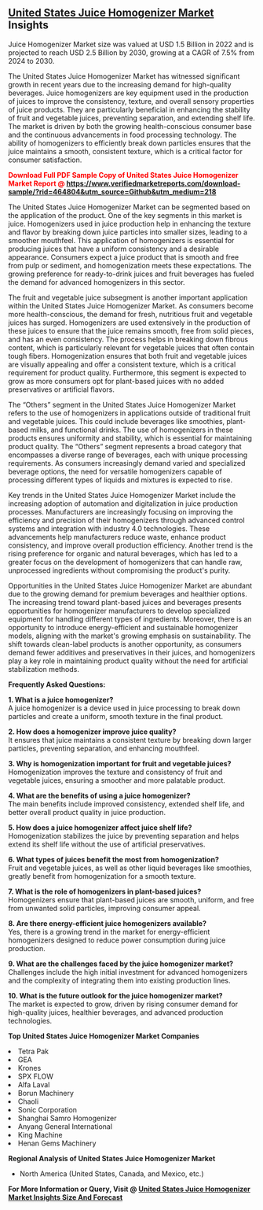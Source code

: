 <h2><a href="https://www.verifiedmarketreports.com/download-sample/?rid=464804&amp;utm_source=Github&amp;utm_medium=218" target="_blank">United States Juice Homogenizer Market</a> Insights</h2><p>Juice Homogenizer Market size was valued at USD 1.5 Billion in 2022 and is projected to reach USD 2.5 Billion by 2030, growing at a CAGR of 7.5% from 2024 to 2030.</p><p> <p>The United States Juice Homogenizer Market has witnessed significant growth in recent years due to the increasing demand for high-quality beverages. Juice homogenizers are key equipment used in the production of juices to improve the consistency, texture, and overall sensory properties of juice products. They are particularly beneficial in enhancing the stability of fruit and vegetable juices, preventing separation, and extending shelf life. The market is driven by both the growing health-conscious consumer base and the continuous advancements in food processing technology. The ability of homogenizers to efficiently break down particles ensures that the juice maintains a smooth, consistent texture, which is a critical factor for consumer satisfaction. <b><p><span class=""><span style="color: #ff0000;"><strong>Download Full PDF Sample Copy of United States Juice Homogenizer Market Report</strong> @ </span><a href="https://www.verifiedmarketreports.com/download-sample/?rid=464804&amp;utm_source=Github&amp;utm_medium=218" target="_blank">https://www.verifiedmarketreports.com/download-sample/?rid=464804&amp;utm_source=Github&amp;utm_medium=218</a></span></p></b></p> <p>The United States Juice Homogenizer Market can be segmented based on the application of the product. One of the key segments in this market is juice. Homogenizers used in juice production help in enhancing the texture and flavor by breaking down juice particles into smaller sizes, leading to a smoother mouthfeel. This application of homogenizers is essential for producing juices that have a uniform consistency and a desirable appearance. Consumers expect a juice product that is smooth and free from pulp or sediment, and homogenization meets these expectations. The growing preference for ready-to-drink juices and fruit beverages has fueled the demand for advanced homogenizers in this sector.</p> <p>The fruit and vegetable juice subsegment is another important application within the United States Juice Homogenizer Market. As consumers become more health-conscious, the demand for fresh, nutritious fruit and vegetable juices has surged. Homogenizers are used extensively in the production of these juices to ensure that the juice remains smooth, free from solid pieces, and has an even consistency. The process helps in breaking down fibrous content, which is particularly relevant for vegetable juices that often contain tough fibers. Homogenization ensures that both fruit and vegetable juices are visually appealing and offer a consistent texture, which is a critical requirement for product quality. Furthermore, this segment is expected to grow as more consumers opt for plant-based juices with no added preservatives or artificial flavors.</p> <p>The “Others” segment in the United States Juice Homogenizer Market refers to the use of homogenizers in applications outside of traditional fruit and vegetable juices. This could include beverages like smoothies, plant-based milks, and functional drinks. The use of homogenizers in these products ensures uniformity and stability, which is essential for maintaining product quality. The “Others” segment represents a broad category that encompasses a diverse range of beverages, each with unique processing requirements. As consumers increasingly demand varied and specialized beverage options, the need for versatile homogenizers capable of processing different types of liquids and mixtures is expected to rise.</p> <p>Key trends in the United States Juice Homogenizer Market include the increasing adoption of automation and digitalization in juice production processes. Manufacturers are increasingly focusing on improving the efficiency and precision of their homogenizers through advanced control systems and integration with industry 4.0 technologies. These advancements help manufacturers reduce waste, enhance product consistency, and improve overall production efficiency. Another trend is the rising preference for organic and natural beverages, which has led to a greater focus on the development of homogenizers that can handle raw, unprocessed ingredients without compromising the product's purity.</p> <p>Opportunities in the United States Juice Homogenizer Market are abundant due to the growing demand for premium beverages and healthier options. The increasing trend toward plant-based juices and beverages presents opportunities for homogenizer manufacturers to develop specialized equipment for handling different types of ingredients. Moreover, there is an opportunity to introduce energy-efficient and sustainable homogenizer models, aligning with the market's growing emphasis on sustainability. The shift towards clean-label products is another opportunity, as consumers demand fewer additives and preservatives in their juices, and homogenizers play a key role in maintaining product quality without the need for artificial stabilization methods.</p> <p><b>Frequently Asked Questions:</b></p> <p><b>1. What is a juice homogenizer?</b><br> A juice homogenizer is a device used in juice processing to break down particles and create a uniform, smooth texture in the final product. </p> <p><b>2. How does a homogenizer improve juice quality?</b><br> It ensures that juice maintains a consistent texture by breaking down larger particles, preventing separation, and enhancing mouthfeel.</p> <p><b>3. Why is homogenization important for fruit and vegetable juices?</b><br> Homogenization improves the texture and consistency of fruit and vegetable juices, ensuring a smoother and more palatable product. </p> <p><b>4. What are the benefits of using a juice homogenizer?</b><br> The main benefits include improved consistency, extended shelf life, and better overall product quality in juice production. </p> <p><b>5. How does a juice homogenizer affect juice shelf life?</b><br> Homogenization stabilizes the juice by preventing separation and helps extend its shelf life without the use of artificial preservatives. </p> <p><b>6. What types of juices benefit the most from homogenization?</b><br> Fruit and vegetable juices, as well as other liquid beverages like smoothies, greatly benefit from homogenization for a smooth texture. </p> <p><b>7. What is the role of homogenizers in plant-based juices?</b><br> Homogenizers ensure that plant-based juices are smooth, uniform, and free from unwanted solid particles, improving consumer appeal. </p> <p><b>8. Are there energy-efficient juice homogenizers available?</b><br> Yes, there is a growing trend in the market for energy-efficient homogenizers designed to reduce power consumption during juice production. </p> <p><b>9. What are the challenges faced by the juice homogenizer market?</b><br> Challenges include the high initial investment for advanced homogenizers and the complexity of integrating them into existing production lines. </p> <p><b>10. What is the future outlook for the juice homogenizer market?</b><br> The market is expected to grow, driven by rising consumer demand for high-quality juices, healthier beverages, and advanced production technologies. </p> </p><p><strong>Top United States Juice Homogenizer Market Companies</strong></p><div data-test-id=""><p><li>Tetra Pak</li><li> GEA</li><li> Krones</li><li> SPX FLOW</li><li> Alfa Laval</li><li> Borun Machinery</li><li> Chaoli</li><li> Sonic Corporation</li><li> Shanghai Samro Homogenizer</li><li> Anyang General International</li><li> King Machine</li><li> Henan Gems Machinery</li></p><div><strong>Regional Analysis of&nbsp;United States Juice Homogenizer Market</strong></div><ul><li dir="ltr"><p dir="ltr">North America&nbsp;(United States, Canada, and Mexico, etc.)</p></li></ul><p><strong>For More Information or Query, Visit @&nbsp;</strong><strong><a href="https://www.verifiedmarketreports.com/product/juice-homogenizer-market/?utm_source=Github&amp;utm_medium=218" target="_blank">United States Juice Homogenizer Market Insights Size And Forecast</a></strong></p></div>
